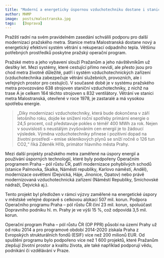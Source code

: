 ```yaml
---
title: "Moderní a energeticky úspornou vzduchotechniku dostane i stanice metra Malostranská"
author: MHMP
image: 	posts/malostranska.jpg
tags:   [Doprava]
---
```


Pražští radní na svém pravidelném zasedání schválili podporu pro další modernizaci pražského metra. Stanice metra Malostranská dostane nový a energetický efektivní systém větrání s rekuperací odpadního tepla. Většinu potřebných prostředků poskytne pražský operační program.

Pražské metro a jeho vybavení slouží Pražanům a jeho návštěvníkům už desítky let. Mezi systémy, které cestující přímo nevidí, ale přesto jsou pro chod metra životně důležité, patří i systém vzduchotechnických zařízení (vzduchotechnika zabezpečuje větrání služebních, provozních, ale i veřejných prostor pro cestující). V současné době je v systému pražského metra provozováno 638 strojoven staniční vzduchotechniky, z nichž na trase A je celkem 164 těchto strojoven s 832 ventilátory. Větrání ve stanici metra Malostranská, otevřené v roce 1978, je zastaralé a má vysokou spotřebu energie.

> „Díky modernizaci vzduchotechniky, která bude dokončena v září letošního roku, dojde ke snížení roční spotřeby primární energie o 24,5 procent, což představuje pokles o téměř 400 MWh za rok. Nejen v souvislosti s neustálým zvyšováním cen energií je to žádoucí výsledek. Výměna vzduchotechniky přinese i pozitivní dopad na životní prostředí – emise skleníkových plynů se sníží ročně o 126 tun CO2,“ říká Zdeněk Hřib, primátor hlavního města Prahy.

Mezi další projekty pražského metra zaměřené na úspory energií a používání úsporných technologií, které byly podpořeny Operačním programem Praha – pól růstu ČR, patří modernizace pohyblivých schodů (stanice Palmovka, Skalka, Náměstí republiky, Karlovo náměstí, Anděl), modernizace osvětlení (Dejvická, Háje, Jinonice, Opatov) nebo právě modernizovaná vzduchotechnická zařízení (Náměstí Republiky, Smíchovské nádraží, Dejvická aj.).

Tento projekt byl předložen v rámci výzvy zaměřené na energetické úspory v městské veřejné dopravě s celkovou alokací 507 mil. korun. Podpora Operačního programu Praha – pól růstu ČR činí 23 mil. korun, spoluúčast Dopravního podniku hl. m. Prahy je ve výši 15 %, což odpovídá 3,5 mil. korun.

Operační program Praha – pól růstu ČR (OP PPR) působí na území Prahy už od roku 2014 a pro programové období 2014-2020 získala Praha z Evropských strukturálních fondů (ESIF) více než 200 milionů EUR. Od spuštění programu bylo podpořeno více než 1 600 projektů, které Pražanům zlepšují životní prostor a kvalitu života, ale také například podporují vědu, podnikání či vzdělávání v Praze.
